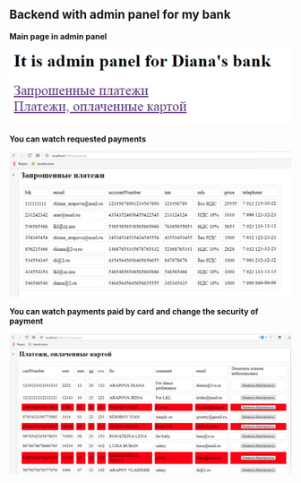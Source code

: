 ## Backend with admin panel for my bank

**Main page in admin panel**

![Image alt](https://github.com/DianaArapova/MyBank_back/blob/master/screen1.png)


**You can watch requested payments**

![Image alt](https://github.com/DianaArapova/MyBank_back/blob/master/screen2.png)


**You can watch payments paid by card and change the security of payment**

![Image alt](https://github.com/DianaArapova/MyBank_back/blob/master/screen3.png)
